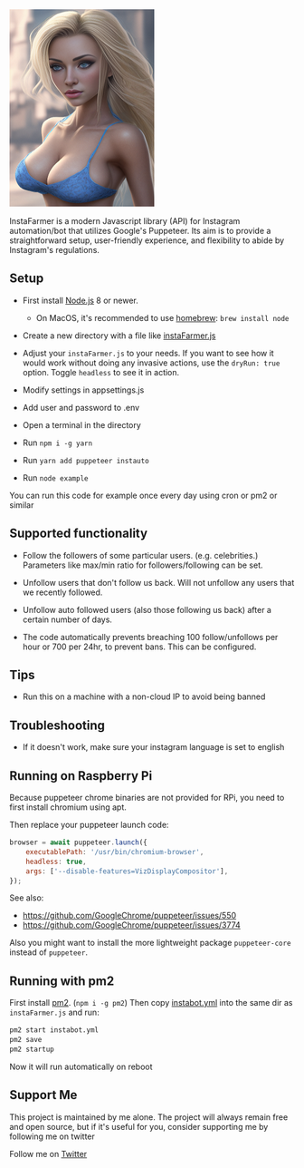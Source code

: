 <img src="logo.png" width="256" height="348">


InstaFarmer is a modern Javascript library (API) for Instagram automation/bot that utilizes Google's Puppeteer. Its aim is to provide a straightforward setup, user-friendly experience, and flexibility to abide by Instagram's regulations.



## Setup

- First install [Node.js](https://nodejs.org/en/) 8 or newer.
  - On MacOS, it's recommended to use [homebrew](https://brew.sh/): `brew install node`

- Create a new directory with a file like [instaFarmer.js](https://github.com/smoo7h/instaFarmer/blob/master/instaFarmer.js)

- Adjust your `instaFarmer.js` to your needs. If you want to see how it would work without doing any invasive actions, use the `dryRun: true` option. Toggle `headless` to see it in action.

- Modify settings in appsettings.js

- Add user and password to .env

- Open a terminal in the directory

- Run `npm i -g yarn`

- Run `yarn add puppeteer instauto`

- Run `node example`

You can run this code for example once every day using cron or pm2 or similar

## Supported functionality

- Follow the followers of some particular users. (e.g. celebrities.) Parameters like max/min ratio for followers/following can be set.

- Unfollow users that don't follow us back. Will not unfollow any users that we recently followed.

- Unfollow auto followed users (also those following us back) after a certain number of days.

- The code automatically prevents breaching 100 follow/unfollows per hour or 700 per 24hr, to prevent bans. This can be configured.


## Tips
- Run this on a machine with a non-cloud IP to avoid being banned

## Troubleshooting

- If it doesn't work, make sure your instagram language is set to english

## Running on Raspberry Pi

Because puppeteer chrome binaries are not provided for RPi, you need to first install chromium using apt.

Then replace your puppeteer launch code:

```js
browser = await puppeteer.launch({
    executablePath: '/usr/bin/chromium-browser',
    headless: true,
    args: ['--disable-features=VizDisplayCompositor'],
});
```

See also:
- https://github.com/GoogleChrome/puppeteer/issues/550
- https://github.com/GoogleChrome/puppeteer/issues/3774

Also you might want to install the more lightweight package `puppeteer-core` instead of `puppeteer`.

## Running with pm2
First install [pm2](https://github.com/Unitech/pm2). (`npm i -g pm2`) Then copy [instabot.yml](https://github.com/smoo7h/InstaFarmer/blob/master/instabot.yml) into the same dir as `instaFarmer.js` and run:

```bash
pm2 start instabot.yml
pm2 save
pm2 startup
```

Now it will run automatically on reboot

## Support Me 

This project is maintained by me alone. The project will always remain free and open source, but if it's useful for you, consider supporting me by following me on twitter

Follow me on [Twitter](https://twitter.com/Matty_McCann)
